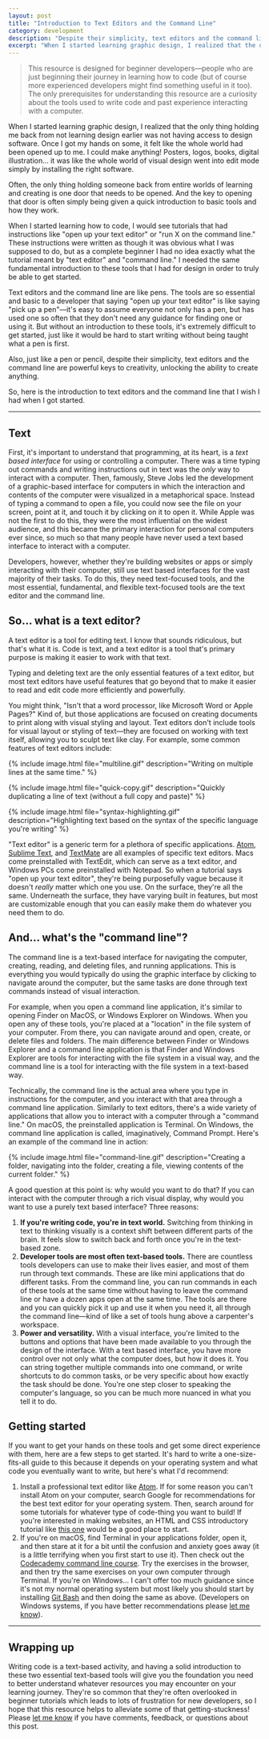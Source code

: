 ```yaml
---
layout: post
title: "Introduction to Text Editors and the Command Line"
category: development
description: "Despite their simplicity, text editors and the command line are powerful keys to creativity, unlocking the ability to create anything."
excerpt: "When I started learning graphic design, I realized that the only thing holding me back from not learning design earlier was not having access to design software. Once I got my hands on some, it felt like the whole world had been opened up to me. I could make anything! Posters, logos, books, digital illustration... it was like the whole world of visual design went into edit mode simply by installing the right software."
---
```


>This resource is designed for beginner developers—people who are just beginning their journey in learning how to code (but of course more experienced developers might find something useful in it too). The only prerequisites for understanding this resource are a curiosity about the tools used to write code and past experience interacting with a computer.

When I started learning graphic design, I realized that the only thing holding me back from not learning design earlier was not having access to design software. Once I got my hands on some, it felt like the whole world had been opened up to me. I could make anything! Posters, logos, books, digital illustration... it was like the whole world of visual design went into edit mode simply by installing the right software.

Often, the only thing holding someone back from entire worlds of learning and creating is one door that needs to be opened. And the key to opening that door is often simply being given a quick introduction to basic tools and how they work.

When I started learning how to code, I would see tutorials that had instructions like "open up your text editor" or "run X on the command line." These instructions were written as though it was obvious what I was supposed to do, but as a complete beginner I had no idea exactly what the tutorial meant by "text editor" and "command line." I needed the same fundamental introduction to these tools that I had for design in order to truly be able to get started.

Text editors and the command line are like pens. The tools are so essential and basic to a developer that saying "open up your text editor" is like saying "pick up a pen"—it's easy to assume everyone not only has a pen, but has used one so often that they don't need any guidance for finding one or using it. But without an introduction to these tools, it's extremely difficult to get started, just like it would be hard to start writing without being taught what a pen is first.

Also, just like a pen or pencil, despite their simplicity, text editors and the command line are powerful keys to creativity, unlocking the ability to create anything.

So, here is the introduction to text editors and the command line that I wish I had when I got started.

---

## Text

First, it's important to understand that programming, at its heart, is a *text based interface* for using or controlling a computer. There was a time typing out commands and writing instructions out in text was the *only* way to interact with a computer. Then, famously, Steve Jobs led the development of a graphic-based interface for computers in which the interaction and contents of the computer were visualized in a metaphorical space. Instead of typing a command to open a file, you could now see the file on your screen, point at it, and touch it by clicking on it to open it. While Apple was not the first to do this, they were the most influential on the widest audience, and this became the primary interaction for personal computers ever since, so much so that many people have never used a text based interface to interact with a computer.

Developers, however, whether they're building websites or apps or simply interacting with their computer, still use text based interfaces for the vast majority of their tasks. To do this, they need text-focused tools, and the most essential, fundamental, and flexible text-focused tools are the text editor and the command line.

## So... what is a text editor?

A text editor is a tool for editing text. I know that sounds ridiculous, but that's what it is. Code is text, and a text editor is a tool that's primary purpose is making it easier to work with that text.

Typing and deleting text are the only essential features of a text editor, but most text editors have useful features that go beyond that to make it easier to read and edit code more efficiently and powerfully.

You might think, "Isn't that a word processor, like Microsoft Word or Apple Pages?" Kind of, but those applications are focused on creating documents to print along with visual styling and layout. Text editors don't include tools for visual layout or styling of text—they are focused on working with text itself, allowing you to sculpt text like clay. For example, some common features of text editors include:

{% include image.html file="multiline.gif" description="Writing on multiple lines at the same time." %}

{% include image.html file="quick-copy.gif" description="Quickly duplicating a line of text (without a full copy and paste)" %}

{% include image.html file="syntax-highlighting.gif" description="Highlighting text based on the syntax of the specific language you're writing" %}

"Text editor" is a generic term for a plethora of specific applications. [Atom](http://atom.io), [Sublime Text](https://www.sublimetext.com), and [TextMate](https://macromates.com) are all examples of specific text editors. Macs come preinstalled with TextEdit, which can serve as a text editor, and Windows PCs come preinstalled with Notepad. So when a tutorial says "open up your text editor", they're being purposefully vague because it doesn't *really* matter which one you use. On the surface, they're all the same. Underneath the surface, they have varying built in features, but most are customizable enough that you can easily make them do whatever you need them to do.

## And... what's the "command line"?

The command line is a text-based interface for navigating the computer, creating, reading, and deleting files, and running applications. This is everything you would typically do using the graphic interface by clicking to navigate around the computer, but the same tasks are done through text commands instead of visual interaction.

For example, when you open a command line application, it's similar to opening Finder on MacOS, or Windows Explorer on Windows. When you open any of these tools, you're placed at a "location" in the file system of your computer. From there, you can navigate around and open, create, or delete files and folders. The main difference between Finder or Windows Explorer and a command line application is that Finder and Windows Explorer are tools for interacting with the file system in a visual way, and the command line is a tool for interacting with the file system in a text-based way.

Technically, the command line is the actual area where you type in instructions for the computer, and you interact with that area through a command line application. Similarly to text editors, there's a wide variety of applications that allow you to interact with a computer through a "command line." On macOS, the preinstalled application is Terminal. On Windows, the command line application is called, imaginatively, Command Prompt. Here's an example of the command line in action:

{% include image.html file="command-line.gif" description="Creating a folder, navigating into the folder, creating a file, viewing contents of the current folder." %}

A good question at this point is: why would you want to do that? If you can interact with the computer through a rich visual display, why would you want to use a purely text based interface? Three reasons:

1. **If you're writing code, you're in text world.** Switching from thinking in text to thinking visually is a context shift between different parts of the brain. It feels slow to switch back and forth once you're in the text-based zone.
2. **Developer tools are most often text-based tools.** There are countless tools developers can use to make their lives easier, and most of them run through text commands. These are like mini applications that do different tasks. From the command line, you can run commands in each of these tools at the same time without having to leave the command line or have a dozen apps open at the same time. The tools are there and you can quickly pick it up and use it when you need it, all through the command line—kind of like a set of tools hung above a carpenter's workspace.
3. **Power and versatility.** With a visual interface, you're limited to the buttons and options that have been made available to you through the design of the interface. With a text based interface, you have more control over not only what the computer does, but how it does it. You can string together multiple commands into one command, or write shortcuts to do common tasks, or be very specific about how exactly the task should be done. You're one step closer to speaking the computer's language, so you can be much more nuanced in what you tell it to do.

## Getting started

If you want to get your hands on these tools and get some direct experience with them, here are a few steps to get started. It's hard to write a one-size-fits-all guide to this because it depends on your operating system and what code you eventually want to write, but here's what I'd recommend:

1. Install a professional text editor like [Atom](http://atom.io). If for some reason you can't install Atom on your computer, search Google for recommendations for the best text editor for your operating system. Then, search around for some tutorials for whatever type of code-thing you want to build! If you're interested in making websites, an HTML and CSS introductory tutorial like [this one](http://learn.shayhowe.com/html-css/building-your-first-web-page/) would be a good place to start.
2. If you're on macOS, find Terminal in your applications folder, open it, and then stare at it for a bit until the confusion and anxiety goes away (it is a little terrifying when you first start to use it). Then check out the [Codecademy command line course](https://www.codecademy.com/learn/learn-the-command-line). Try the exercises in the browser, and then try the same exercises on your own computer through Terminal. If you're on Windows... I can't offer too much guidance since it's not my normal operating system but most likely you should start by installing [Git Bash](https://git-for-windows.github.io) and then doing the same as above. (Developers on Windows systems, if you have better recommendations please [let me know](http://twitter.com/kev_mcg)).

---

## Wrapping up

Writing code is a text-based activity, and having a solid introduction to these two essential text-based tools will give you the foundation you need to better understand whatever resources you may encounter on your learning journey. They're so common that they're often overlooked in beginner tutorials which leads to lots of frustration for new developers, so I hope that this resource helps to alleviate some of that getting-stuckness! Please [let me know](http://twitter.com/kev_mcg) if you have comments, feedback, or questions about this post.
